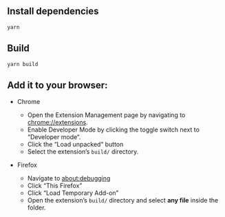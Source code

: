 ## Install dependencies

```
yarn
```

## Build

```
yarn build
```

## Add it to your browser:

- Chrome

  - Open the Extension Management page by navigating to [chrome://extensions](chrome://extensions).
  - Enable Developer Mode by clicking the toggle switch next to “Developer mode“.
  - Click the “Load unpacked“ button
  - Select the extension’s `build/` directory.

- Firefox
  - Navigate to [about:debugging](about:debugging)
  - Click “This Firefox”
  - Click “Load Temporary Add-on”
  - Open the extension’s `build/` directory and select **any file** inside the folder.
